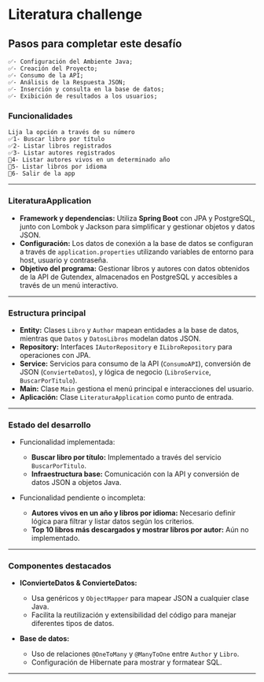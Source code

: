 # Literatura challenge

## Pasos para completar este desafío

    ✅- Configuración del Ambiente Java;
    ✅- Creación del Proyecto;
    ✅- Consumo de la API;
    ✅- Análisis de la Respuesta JSON;
    ✅- Inserción y consulta en la base de datos;
    ✅- Exibición de resultados a los usuarios;

### Funcionalidades

    Lija la opción a través de su número
    ✅1- Buscar libro por título
    ✅2- Listar libros registrados
    ✅3- Listar autores registrados
    👷4- Listar autores vivos en un determinado año
    👷5- Listar libros por idioma
    👷6- Salir de la app

---

### **LiteraturaApplication**

- **Framework y dependencias:** Utiliza **Spring Boot** con JPA y PostgreSQL, junto con Lombok y Jackson para
  simplificar y gestionar objetos y datos JSON.
- **Configuración:** Los datos de conexión a la base de datos se configuran a través de `application.properties`
  utilizando variables de entorno para host, usuario y contraseña.
- **Objetivo del programa:** Gestionar libros y autores con datos obtenidos de la API de Gutendex, almacenados en
  PostgreSQL y accesibles a través de un menú interactivo.

---

### **Estructura principal**

- **Entity:** Clases `Libro` y `Author` mapean entidades a la base de datos, mientras que `Datos` y `DatosLibros`
  modelan datos JSON.
- **Repository:** Interfaces `IAutorRepository` e `ILibroRepository` para operaciones con JPA.
- **Service:** Servicios para consumo de la API (`ConsumoAPI`), conversión de JSON (`ConvierteDatos`), y lógica de
  negocio (`LibroService`, `BuscarPorTitulo`).
- **Main:** Clase `Main` gestiona el menú principal e interacciones del usuario.
- **Aplicación:** Clase `LiteraturaApplication` como punto de entrada.

---

### **Estado del desarrollo**

- Funcionalidad implementada:
    - **Buscar libro por título:** Implementado a través del servicio `BuscarPorTitulo`.
    - **Infraestructura base:** Comunicación con la API y conversión de datos JSON a objetos Java.

- Funcionalidad pendiente o incompleta:
    - **Autores vivos en un año y libros por idioma:** Necesario definir lógica para filtrar y listar datos según los
      criterios.
    - **Top 10 libros más descargados y mostrar libros por autor:** Aún no implementado.

---

### **Componentes destacados**

- **IConvierteDatos & ConvierteDatos:**
    - Usa genéricos y `ObjectMapper` para mapear JSON a cualquier clase Java.
    - Facilita la reutilización y extensibilidad del código para manejar diferentes tipos de datos.

- **Base de datos:**
    - Uso de relaciones `@OneToMany` y `@ManyToOne` entre `Author` y `Libro`.
    - Configuración de Hibernate para mostrar y formatear SQL.

---